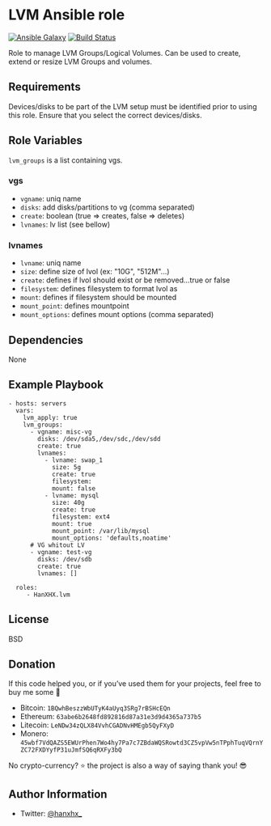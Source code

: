 LVM Ansible role
================

[![Ansible Galaxy](http://img.shields.io/badge/ansible--galaxy-HanXHX.lvm-blue.svg)](https://galaxy.ansible.com/HanXHX/lvm) [![Build Status](https://travis-ci.org/HanXHX/ansible-lvm.svg?branch=master)](https://travis-ci.org/HanXHX/ansible-lvm)

Role to manage LVM Groups/Logical Volumes. Can be used to create, extend or resize LVM Groups and volumes.

Requirements
------------

Devices/disks to be part of the LVM setup must be identified prior to using this role. Ensure that you select the correct devices/disks.

Role Variables
--------------

`lvm_groups` is a list containing vgs.

### vgs

- `vgname`: uniq name
- `disks`: add disks/partitions to vg (comma separated)
- `create`: boolean (true => creates, false => deletes)
- `lvnames`: lv list (see bellow)

### lvnames

- `lvname`: uniq name
- `size`: define size of lvol (ex: "10G", "512M"...)
- `create`: defines if lvol should exist or be removed...true or false
- `filesystem`: defines filesystem to format lvol as
- `mount`: defines if filesystem should be mounted
- `mount_point`: defines mountpoint
- `mount_options`: defines mount options (comma separated)

Dependencies
------------

None

Example Playbook
----------------

    - hosts: servers
      vars:
        lvm_apply: true
        lvm_groups:
          - vgname: misc-vg
            disks: /dev/sda5,/dev/sdc,/dev/sdd
            create: true
            lvnames:
              - lvname: swap_1
                size: 5g
                create: true
                filesystem:
                mount: false
              - lvname: mysql
                size: 40g
                create: true
                filesystem: ext4
                mount: true
                mount_point: /var/lib/mysql
                mount_options: 'defaults,noatime'
          # VG whitout LV
          - vgname: test-vg
            disks: /dev/sdb
            create: true
            lvnames: []

      roles:
         - HanXHX.lvm

License
-------

BSD

Donation
--------

If this code helped you, or if you’ve used them for your projects, feel free to buy me some :beers:

- Bitcoin: `1BQwhBeszzWbUTyK4aUyq3SRg7rBSHcEQn`
- Ethereum: `63abe6b2648fd892816d87a31e3d9d4365a737b5`
- Litecoin: `LeNDw34zQLX84VvhCGADNvHMEgb5QyFXyD`
- Monero: `45wbf7VdQAZS5EWUrPhen7Wo4hy7Pa7c7ZBdaWQSRowtd3CZ5vpVw5nTPphTuqVQrnYZC72FXDYyfP31uJmfSQ6qRXFy3bQ`

No crypto-currency? :star: the project is also a way of saying thank you! :sunglasses:

Author Information
------------------

- Twitter: [@hanxhx_](https://twitter.com/hanxhx_)
